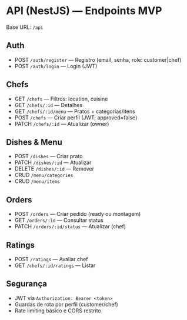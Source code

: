 # API (NestJS) — Endpoints MVP

Base URL: `/api`

## Auth
- POST `/auth/register` — Registro (email, senha, role: customer|chef)
- POST `/auth/login` — Login (JWT)

## Chefs
- GET `/chefs` — Filtros: location, cuisine
- GET `/chefs/:id` — Detalhes
- GET `/chefs/:id/menu` — Pratos + categorias/itens
- POST `/chefs` — Criar perfil (JWT; approved=false)
- PATCH `/chefs/:id` — Atualizar (owner)

## Dishes & Menu
- POST `/dishes` — Criar prato
- PATCH `/dishes/:id` — Atualizar
- DELETE `/dishes/:id` — Remover
- CRUD `/menu/categories`
- CRUD `/menu/items`

## Orders
- POST `/orders` — Criar pedido (ready ou montagem)
- GET `/orders/:id` — Consultar status
- PATCH `/orders/:id/status` — Atualizar (chef)

## Ratings
- POST `/ratings` — Avaliar chef
- GET `/chefs/:id/ratings` — Listar

## Segurança
- JWT via `Authorization: Bearer <token>`
- Guardas de rota por perfil (customer/chef)
- Rate limiting básico e CORS restrito
